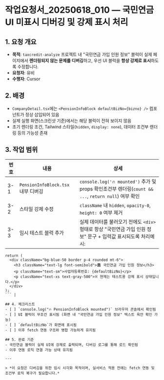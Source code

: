 # 작업요청서\_20250618\_010 — 국민연금 UI 미표시 디버깅 및 강제 표시 처리

## 1. 요청 개요

* **목적**: `taxcredit-analyze` 프로젝트 내 "국민연금 가입 인원 정보" 블럭이 실제 페이지에서 **렌더링되지 않는 문제를 디버깅**하고, 우선 UI 블럭을 **항상 강제로 표시**하도록 수정합니다.
* **요청자**: 유비
* **수행자**: Cursor

## 2. 배경

* `CompanyDetail.tsx`에는 `<PensionInfoBlock defaultBizNo={bizno} />` 컴포넌트가 정상 삽입되어 있음
* 실제 실행 화면(스크린샷 기준)에서는 해당 블럭이 전혀 보이지 않음
* 초기 렌더링 조건, Tailwind 스타일(`hidden`, `display: none`), 데이터 조건부 렌더링 등의 가능성 존재

## 3. 작업 범위

| 번호  | 내용                            | 상세                                                                                    |
| --- | ----------------------------- | ------------------------------------------------------------------------------------- |
| 3-1 | `PensionInfoBlock.tsx` 내부 디버깅 | `console.log('🔥 mounted')` 추가 및 props 확인조건부 렌더링(`count && ...`, `return null`) 여부 확인 |
| 3-2 | 스타일 강제 수정                     | `className` 내 `hidden`, `opacity-0`, `height: 0` 여부 제거                                |
| 3-3 | 임시 테스트 블럭 추가                  | 실제 데이터를 불러오기 전에도 `<div>` 형태로 항상 "국민연금 가입 인원 정보" 문구 + 입력값 표시되도록 처리예시:                  |

````tsx
return (
  <div className="bg-blue-50 border p-4 rounded mt-6">
    <h3 className="text-lg font-semibold">🏛️ 국민연금 가입 인원 정보</h3>
    <p className="text-sm">사업자등록번호: {defaultBizNo}</p>
    <p className="text-xs text-gray-500">※ 현재는 테스트용 강제 표시 상태입니다.</p>
  </div>
);
``` |

## 4. 체크리스트
- [ ] `console.log("🔥 PensionInfoBlock mounted")` 브라우저 콘솔에서 확인됨
- [ ] UI 블럭이 무조건 표시됨 (화면 내 "국민연금 가입 인원 정보" 텍스트 육안 확인 가능)
- [ ] `defaultBizNo`가 화면에 표시됨
- [ ] 이후 fetch 연동 구조와 병합 가능하게 유지됨

## 5. 완료 기준
- 국민연금 블럭이 실제 UI에 강제로 출력되며, 디버깅 로그를 통해 로드 확인됨
- 이후 연동 로직 연결 가능 상태 유지됨

---

> *이 요청은 디버깅을 위한 임시 시각화 목적이며, 실서비스 적용 전에는 fetch 연동 및 조건부 로직 복구가 필요합니다.*

````
